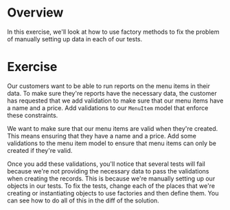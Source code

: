 # Overview

In this exercise, we'll look at how to use factory methods to fix the problem of manually setting up data in each of our tests.

# Exercise

Our customers want to be able to run reports on the menu items in their data. To make sure they're reports have the necessary data, the customer has requested that we add validation to make sure that our menu items have a name and a price. Add validations to our `MenuItem` model that enforce these constraints.

We want to make sure that our menu items are valid when they're created. This means ensuring that they have a name and a price. Add some validations to the menu item model to ensure that menu items can only be created if they're valid.

Once you add these validations, you'll notice that several tests will fail because we're not providing the necessary data to pass the validations when creating the records. This is because we're manually setting up our objects in our tests. To fix the tests, change each of the places that we're creating or instantiating objects to use factories and then define them. You can see how to do all of this in the diff of the solution.
